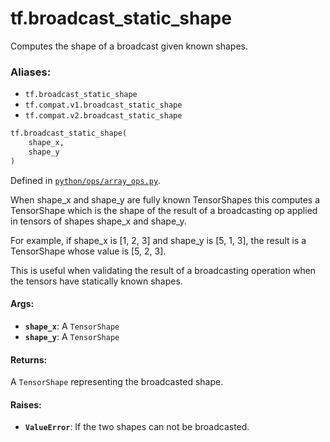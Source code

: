 <div itemscope itemtype="http://developers.google.com/ReferenceObject">
<meta itemprop="name" content="tf.broadcast_static_shape" />
<meta itemprop="path" content="Stable" />
</div>

# tf.broadcast_static_shape

Computes the shape of a broadcast given known shapes.

### Aliases:

* `tf.broadcast_static_shape`
* `tf.compat.v1.broadcast_static_shape`
* `tf.compat.v2.broadcast_static_shape`

``` python
tf.broadcast_static_shape(
    shape_x,
    shape_y
)
```



Defined in [`python/ops/array_ops.py`](/code/stable/tensorflow/python/ops/array_ops.py).

<!-- Placeholder for "Used in" -->

When shape_x and shape_y are fully known TensorShapes this computes a
TensorShape which is the shape of the result of a broadcasting op applied in
tensors of shapes shape_x and shape_y.

For example, if shape_x is [1, 2, 3] and shape_y is [5, 1, 3], the result is a
TensorShape whose value is [5, 2, 3].

This is useful when validating the result of a broadcasting operation when the
tensors have statically known shapes.

#### Args:


* <b>`shape_x`</b>: A `TensorShape`
* <b>`shape_y`</b>: A `TensorShape`


#### Returns:

A `TensorShape` representing the broadcasted shape.



#### Raises:


* <b>`ValueError`</b>: If the two shapes can not be broadcasted.